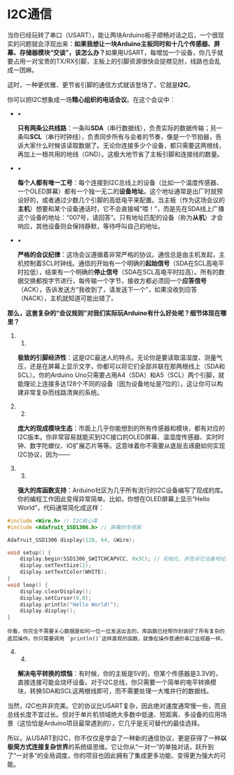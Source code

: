 # I2C通信

当你已经玩转了串口（USART），能让两块Arduino板子顺畅对话之后，一个很现实的问题就会浮现出来：​**​如果我想让一块Arduino主板同时和十几个传感器、屏幕、存储器模块“交谈”，该怎么办？​**​ 如果用USART，每增加一个设备，你几乎就要占用一对宝贵的TX/RX引脚，主板上的引脚资源很快会捉襟见肘，线路也会乱成一团麻。

这时，一种更优雅、更节省引脚的通信方式就该登场了，它就是 ​**​I2C​**​。

你可以把I2C想象成一场​**​精心组织的电话会议​**​。在这个会议中：

- •
    
    ​**​只有两条公共线路​**​：一条叫​**​SDA​**​（串行数据线），负责实际的数据传输；另一条叫​**​SCL​**​（串行时钟线），负责同步所有与会者的节奏，像是一个节拍器，告诉大家什么时候该读取数据了。无论你连接多少个设备，都只需要这两根线，再加上一根共用的地线（GND）。这极大地节省了主板引脚和连接线的数量。
    
- •
    
    ​**​每个人都有唯一工号​**​：每个连接到I2C总线上的设备（比如一个温度传感器、一个OLED屏幕）都有一个独一无二的​**​设备地址​**​。这个地址通常是出厂时就预设好的，或者通过少数几个引脚的高低电平来配置。当主板（作为这场会议的​**​主机​**​）想要和某个设备通话时，它不会直接喊“喂！”，而是先在SDA线上广播这个设备的地址：“007号，请回答”。只有地址匹配的设备（称为​**​从机​**​）才会响应，其他设备则会保持静默，等待呼叫自己的地址。
    
- •
    
    ​**​严格的会议纪律​**​：这场会议遵循着非常严格的协议。通信总是由主机发起，主机控制着SCL时钟线。通信的开始有一个明确的​**​起始信号​**​（SDA在SCL高电平时拉低），结束有一个明确的​**​停止信号​**​（SDA在SCL高电平时拉高）。所有的数据交换都按字节进行，每传输一个字节，接收方都必须回一个​**​应答信号​**​（ACK），告诉发送方“我收到了，请发送下一个”，如果没收到应答（NACK），主机就知道可能出错了。
    

​**​那么，这套复杂的“会议规则”对我们实际玩Arduino有什么好处呢？细节体现在哪里？​**​

1. 1.
    
    ​**​极致的引脚经济性​**​：这是I2C最迷人的特点。无论你是要读取温湿度、测量气压，还是在屏幕上显示文字，你都可以将它们全部并联在那两根线上（SDA和SCL）。你的Arduino Uno只需要占用A4（SDA）和A5（SCL）两个引脚，就能理论上连接多达128个不同的设备（因为设备地址是7位的）。这让你可以构建非常复杂而线路清爽的系统。
    
2. 2.
    
    ​**​庞大的现成模块生态​**​：市面上几乎你能想到的所有传感器和模块，都有对应的I2C版本。你非常容易就能买到I2C接口的OLED屏幕、温湿度传感器、实时时钟、数字陀螺仪、IO扩展芯片等等。这意味着你不需要从底层去琢磨如何实现I2C协议，因为——
    
3. 3.
    
    ​**​强大的库函数支持​**​：Arduino社区为几乎所有流行的I2C设备编写了现成的库。你的编程工作因此变得异常简单。比如，你想在OLED屏幕上显示“Hello World”，代码通常简化成这样：
    
```cpp
#include <Wire.h> // I2C核心库 
#include <Adafruit_SSD1306.h> // 屏幕的专用库  

Adafruit_SSD1306 display(128, 64, &Wire);  

void setup() {   
	display.begin(SSD1306_SWITCHCAPVCC, 0x3C); // 初始化，并告诉它设备地址是0x3C
	display.setTextSize(2);   
	display.setTextColor(WHITE); 
}  
void loop() {   
	display.clearDisplay();   
	display.setCursor(0,0);   
	display.println("Hello World!");   
	display.display(); 
}
```
    
	你看，你完全不需要关心数据是如何一位一位发送出去的，库函数已经帮你封装好了所有复杂的底层操作。你只需要调用 `println()`这样直观的函数，就像在操作普通的串口监视器一样。
    
4. 4.
    
    ​**​解决电平转换的烦恼​**​：有时候，你的主板是5V的，但某个传感器是3.3V的，直接连接可能会烧坏设备。对于I2C总线，你只需要一个简单的电平转换模块，转换SDA和SCL这两根线即可，而不需要处理一大堆并行的数据线。
    

当然，I2C也并非完美。它的协议比USART复杂，因此绝对速度通常慢一些，而且总线长度不宜过长。但对于单片机领域绝大多数中低速、短距离、多设备的应用场景（这恰恰是Arduino项目最常遇到的），它几乎是无可替代的最佳选择。

所以，从USART到I2C，你不仅仅是学会了一种新的通信协议，更是获得了一种​**​以极简方式连接复杂世界​**​的系统级思维。它让你从“一对一”的单独对话，跃升到了“一对多”的全局调度，你的项目也因此拥有了集成更多功能、变得更为强大的可能。